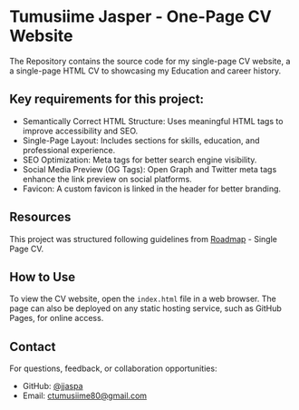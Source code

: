 # Tumusiime Jasper - One-Page CV Website

The Repository contains the source code for my single-page CV website, a a single-page HTML CV to showcasing my Education and career history.

## Key requirements for this project:

- Semantically Correct HTML Structure: Uses meaningful HTML tags to improve accessibility and SEO.
- Single-Page Layout: Includes sections for skills, education, and professional experience.
- SEO Optimization: Meta tags for better search engine visibility.
- Social Media Preview (OG Tags): Open Graph and Twitter meta tags enhance the link preview on social platforms.
- Favicon: A custom favicon is linked in the header for better branding.

## Resources

This project was structured following guidelines from [ Roadmap](https://roadmap.sh/projects/single-page-cv) - Single Page CV.

## How to Use

To view the CV website, open the `index.html` file in a web browser. The page can also be deployed on any static hosting service, such as GitHub Pages, for online access.

## Contact

For questions, feedback, or collaboration opportunities:

- GitHub: [@jjaspa](https://github.com/jjaspa)
- Email: [ctumusiime80@gmail.com](https://)
